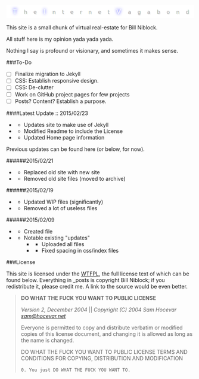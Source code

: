 ![The Internet Vagabond](src/images/TIV_GitHub_Readme.png)

This site is a small chunk of virtual real-estate for Bill Niblock.

All stuff here is my opinion yada yada yada.

Nothing I say is profound or visionary, and sometimes it makes sense.

###To-Do
* [ ] Finalize migration to Jekyll
* [ ] CSS: Establish responsive design.
* [ ] CSS: De-clutter
* [ ] Work on GitHub project pages for few projects
* [ ] Posts? Content? Establish a purpose.

####Latest Update :: 2015/02/23
* + Updates site to make use of Jekyll
* + Modified Readme to include the License
* + Updated Home page information

Previous updates can be found here (or below, for now).

######2015/02/21
* + Replaced old site with new site
* - Removed old site files (moved to archive)

######2015/02/19
* + Updated WIP files (significantly)
* - Removed a lot of useless files

######2015/02/09
* + Created file
* + Notable existing "updates"
    * + Uploaded all files
    * + Fixed spacing in css/index files

###License

This site is licensed under the [WTFPL](http://www.wtfpl.net/), the full
license text of which can be found below. Everything in \_posts is copyright
Bill Niblock; if you redistribute it, please credit me. A link to the source
would be even better.

> **DO WHAT THE FUCK YOU WANT TO PUBLIC LICENSE**
>
> _Version 2, December 2004_ || 
> _Copyright (C) 2004 Sam Hocevar <sam@hocevar.net>_
>
> Everyone is permitted to copy and distribute verbatim or modified 
> copies of this license document, and changing it is allowed as long 
> as the name is changed. 
>
> DO WHAT THE FUCK YOU WANT TO PUBLIC LICENSE 
> TERMS AND CONDITIONS FOR COPYING, DISTRIBUTION AND MODIFICATION 
>
>     0. You just DO WHAT THE FUCK YOU WANT TO.
